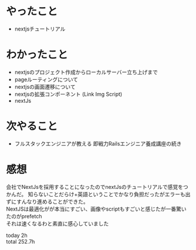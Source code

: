 # やったこと
- nextjsチュートリアル

# わかったこと
- nextjsのプロジェクト作成からローカルサーバー立ち上げまで
- pageルーティングについて
- nextjsの画面遷移について
- nextjsの拡張コンポーネント (Link Img Script)
- nextJs


# 次やること
- フルスタックエンジニアが教える 即戦力Railsエンジニア養成講座の続き


# 感想
会社でNextJsを採用することになったのでnextJsのチュートリアルで感覚をつかんだ。
知らないことだらけ+英語ということでかなり負担だったがエラーも出ずにすんなり進めることができた。  
NextJSは最適化がが本当にすごい、画像やscriptもすごいと感じたが一番驚いたのがprefetch  
それは速くなるわと素直に感心していました


today 2h  
total 252.7h
